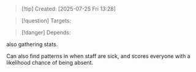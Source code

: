 
>[!tip] Created: [2025-07-25 Fri 13:28]

>[!question] Targets: 

>[!danger] Depends: 

also gathering stats.

Can also find patterns in when staff are sick, and scores everyone with a likelihood chance of being absent.